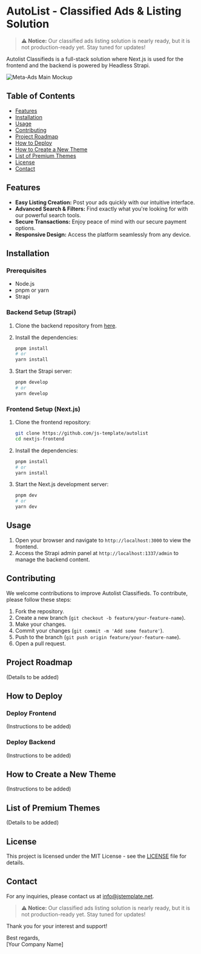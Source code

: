 # AutoList - Classified Ads & Listing Solution

> **:warning: Notice:** Our classified ads listing solution is nearly ready, but it is not production-ready yet. Stay tuned for updates!

Autolist Classifieds is a full-stack solution where Next.js is used for the frontend and the backend is powered by Headless Strapi.

![Meta-Ads Main Mockup](https://github.com/js-template/autolist/assets/6657014/a0d5e636-916b-44e7-938a-f9c883b169fd)

## Table of Contents
- [Features](#features)
- [Installation](#installation)
- [Usage](#usage)
- [Contributing](#contributing)
- [Project Roadmap](#project-roadmap)
- [How to Deploy](#how-to-deploy)
- [How to Create a New Theme](#how-to-create-a-new-theme)
- [List of Premium Themes](#list-of-premium-themes)
- [License](#license)
- [Contact](#contact)

## Features

- **Easy Listing Creation:** Post your ads quickly with our intuitive interface.
- **Advanced Search & Filters:** Find exactly what you're looking for with our powerful search tools.
- **Secure Transactions:** Enjoy peace of mind with our secure payment options.
- **Responsive Design:** Access the platform seamlessly from any device.

## Installation

### Prerequisites

- Node.js
- pnpm or yarn
- Strapi

### Backend Setup (Strapi)

1. Clone the backend repository from [here](https://github.com/js-template/Autolist_backend).

2. Install the dependencies:
    ```bash
    pnpm install
    # or
    yarn install
    ```

3. Start the Strapi server:
    ```bash
    pnpm develop
    # or
    yarn develop
    ```

### Frontend Setup (Next.js)

1. Clone the frontend repository:
    ```bash
    git clone https://github.com/js-template/autolist
    cd nextjs-frontend
    ```

2. Install the dependencies:
    ```bash
    pnpm install
    # or
    yarn install
    ```

3. Start the Next.js development server:
    ```bash
    pnpm dev
    # or
    yarn dev
    ```

## Usage

1. Open your browser and navigate to `http://localhost:3000` to view the frontend.
2. Access the Strapi admin panel at `http://localhost:1337/admin` to manage the backend content.

## Contributing

We welcome contributions to improve Autolist Classifieds. To contribute, please follow these steps:

1. Fork the repository.
2. Create a new branch (`git checkout -b feature/your-feature-name`).
3. Make your changes.
4. Commit your changes (`git commit -m 'Add some feature'`).
5. Push to the branch (`git push origin feature/your-feature-name`).
6. Open a pull request.

## Project Roadmap

(Details to be added)

## How to Deploy

### Deploy Frontend

(Instructions to be added)

### Deploy Backend

(Instructions to be added)

## How to Create a New Theme

(Instructions to be added)

## List of Premium Themes

(Details to be added)

## License

This project is licensed under the MIT License - see the [LICENSE](LICENSE) file for details.

## Contact

For any inquiries, please contact us at [info@jstemplate.net](info@jstemplate.net).

> **:warning: Notice:** Our classified ads listing solution is nearly ready, but it is not production-ready yet. Stay tuned for updates!

Thank you for your interest and support!

Best regards,  
[Your Company Name]


